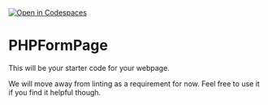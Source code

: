 [![Open in Codespaces](https://classroom.github.com/assets/launch-codespace-7f7980b617ed060a017424585567c406b6ee15c891e84e1186181d67ecf80aa0.svg)](https://classroom.github.com/open-in-codespaces?assignment_repo_id=14169756)
# PHPFormPage

This will be your starter code for your webpage.

We will move away from linting as a requirement for now.  Feel free to use it if you find it helpful though.
